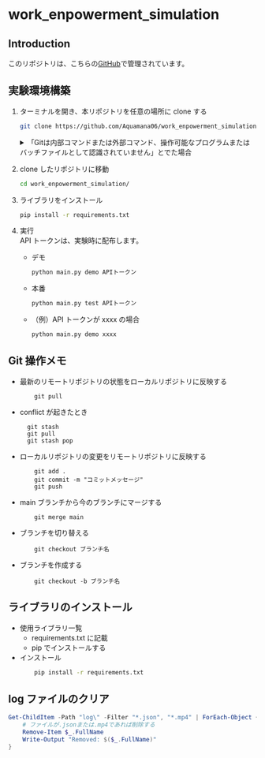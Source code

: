 # work_enpowerment_simulation

## Introduction

このリポジトリは、こちらの[GitHub](https://github.com/Aquamana06/work_enpowerment_simulation)で管理されています。

## 実験環境構築

1. ターミナルを開き、本リポジトリを任意の場所に clone する

   ```sh
   git clone https://github.com/Aquamana06/work_enpowerment_simulation.git
   ```

   <details>
      
      <summary>「Gitは内部コマンドまたは外部コマンド、操作可能なプログラムまたはバッチファイルとして認識されていません」とでた場合</summary>
      
      ### 以下のどちらかを実行
      - GitがPCにインストールされていないのでGitをインストール
         - [インストール方法 for Windows](https://qiita.com/T-H9703EnAc/items/4fbe6593d42f9a844b1c)
         - もう一度、手順1からやり直す（git cloneをする）
      - プログラムを直接ダウンロード
         - 以下の画像のように、画面上部の緑色「code」を押し、「Download ZIP」からプログラムをダウンロード
         - この方法の場合は、手順1を修了し、手順2「clone したリポジトリに移動」から再開
        <img width="917" alt="Screenshot 2024-03-21 at 11 00 16" src="https://github.com/Aquamana06/work_enpowerment_simulation/assets/42343541/76e961b2-6dc1-4f15-8fd7-8d4997320938">
         
   </details>

2. clone したリポジトリに移動
   ```sh
   cd work_enpowerment_simulation/
   ```
3. ライブラリをインストール
   ```sh
   pip install -r requirements.txt
   ```
4. 実行  
   API トークンは、実験時に配布します。
   - デモ
     ```sh
     python main.py demo APIトークン
     ```
   - 本番
     ```sh
     python main.py test APIトークン
     ```
   - （例）API トークンが xxxx の場合
     ```sh
     python main.py demo xxxx
     ```

## Git 操作メモ

- 最新のリモートリポジトリの状態をローカルリポジトリに反映する
  ```git
      git pull
  ```
- conflict が起きたとき
  ```git
    git stash
    git pull
    git stash pop
  ```
- ローカルリポジトリの変更をリモートリポジトリに反映する
  ```git
      git add .
      git commit -m "コミットメッセージ"
      git push
  ```
- main ブランチから今のブランチにマージする
  ```git
      git merge main
  ```
- ブランチを切り替える
  ```git
      git checkout ブランチ名
  ```
- ブランチを作成する
  ```git
      git checkout -b ブランチ名
  ```

## ライブラリのインストール

- 使用ライブラリ一覧
  - requirements.txt に記載
  - pip でインストールする
- インストール
  ```sh
      pip install -r requirements.txt
  ```

## log ファイルのクリア

```ps1
Get-ChildItem -Path "log\" -Filter "*.json", "*.mp4" | ForEach-Object {
    # ファイルが.jsonまたは.mp4であれば削除する
    Remove-Item $_.FullName
    Write-Output "Removed: $($_.FullName)"
}
```
